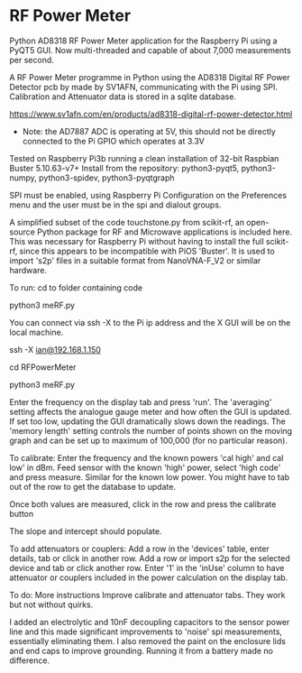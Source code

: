 # RF Power Meter

Python AD8318 RF Power Meter application for the Raspberry Pi using a PyQT5 GUI.  Now multi-threaded and capable of about 7,000 measurements per second.

A RF Power Meter programme in Python using the AD8318 Digital RF Power Detector pcb by made by SV1AFN, communicating with the Pi using SPI.
Calibration and Attenuator data is stored in a sqlite database.

https://www.sv1afn.com/en/products/ad8318-digital-rf-power-detector.html

* Note: the AD7887 ADC is operating at 5V, this should not be directly connected to the Pi GPIO which operates at 3.3V

Tested on Raspberry Pi3b running a clean installation of 32-bit Raspbian Buster 5.10.63-v7+
Install from the repository: python3-pyqt5, python3-numpy, python3-spidev, python3-pyqtgraph

SPI must be enabled, using Raspberry Pi Configuration on the Preferences menu and the user must be in the spi and dialout groups.

A simplified subset of the code touchstone.py from scikit-rf, an open-source Python package for RF and Microwave applications is included here.  This was necessary for Raspberry Pi without having to install the full scikit-rf, since this appears to be incompatible with PiOS 'Buster'.  It is used to import 's2p' files in a suitable format from NanoVNA-F_V2 or similar hardware.

To run:
cd to folder containing code

python3 meRF.py

You can connect via ssh -X to the Pi ip address and the X GUI will be on the local machine.

ssh -X ian@192.168.1.150

<enter password>
  
cd RFPowerMeter
  
python3 meRF.py

Enter the frequency on the display tab and press 'run'.
The 'averaging' setting affects the analogue gauge meter and how often the GUI is updated.  If set too low, updating the GUI dramatically slows down the readings.
The 'memory length' setting controls the number of points shown on the moving graph and can be set up to maximum of 100,000 (for no particular reason).

To calibrate:
Enter the frequency and the known powers 'cal high' and cal low' in dBm.  Feed sensor with the known 'high' power, select 'high code' and press measure.  Similar for the known low power.
You might have to tab out of the row to get the database to update.

Once both values are measured, click in the row and press the calibrate button

The slope and intercept should populate.

To add attenuators or couplers:
Add a row in the 'devices' table, enter details, tab or click in another row.
Add a row or import s2p for the selected device and tab or click another row.
Enter '1' in the 'inUse' column to have attenuator or couplers included in the power calculation on the display tab.

To do:
More instructions
Improve calibrate and attenuator tabs.  They work but not without quirks.

I added an electrolytic and 10nF decoupling capacitors to the sensor power line and this made significant improvements to 'noise' spi measurements, essentially eliminating them.  I also removed the paint on the enclosure lids and end caps to improve grounding.  Running it from a battery made no difference.
